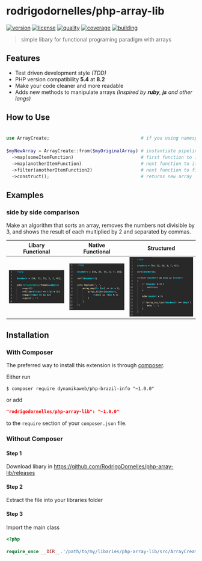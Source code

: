 # rodrigodornelles/php-array-lib

[![version](https://img.shields.io/github/v/release/rodrigodornelles/php-array-lib?sort=semver&logo=packagist)](https://packagist.org/packages/rodrigodornelles/php-array-lib)
[![license](https://img.shields.io/github/license/rodrigodornelles/php-array-lib)](https://github.com/RodrigoDornelles/php-array-lib/blob/master/LICENSE) 
[![quality](https://img.shields.io/codacy/grade/5ac185bc5cb44339ac8dc2ee98e8082d?logo=codacy)](https://www.codacy.com/gh/RodrigoDornelles/php-array-lib/dashboard?utm_source=github.com&amp;utm_medium=referral&amp;utm_content=RodrigoDornelles/php-array-lib&amp;utm_campaign=Badge_Grade)
[![coverage](https://img.shields.io/codacy/coverage/5ac185bc5cb44339ac8dc2ee98e8082d?logo=codacy)](https://www.codacy.com/gh/RodrigoDornelles/php-array-lib/dashboard?utm_source=github.com&utm_medium=referral&utm_content=RodrigoDornelles/php-array-lib&utm_campaign=Badge_Coverage)
[![building](https://img.shields.io/github/checks-status/rodrigodornelles/php-array-lib/master?logo=github)](https://github.com/rodrigodornelles/php-array-lib/actions)


> simple libary for functional programing paradigm with arrays

## Features ##

 * Test driven development style _(TDD)_
 * PHP version compatibility **5.4** at **8.2**
 * Make your code cleaner and more readable
 * Adds new methods to manipulate arrays _(Inspired by **ruby**, **js** and other langs)_


## How to Use

```PHP

use ArrayCreate;                                  # if you using namespaces

$myNewArray = ArrayCreate::from($myOriginalArray) # instantiate pipeline class
  ->map(someItemFunction)                         # first function to iterate on each item
  ->map(anotherItemFunction)                      # next function to iterate on each item
  ->filter(anotherItemFunction2)                  # next function to filter on each item
  ->construct();                                  # returns new array
```

## Examples ##

### side by side comparison ###

Make an algorithm that sorts an array, removes the numbers not divisible by 3, and shows the result of each multiplied by 2 and separated by commas.

| Libary<br/>Functional | Native<br/>Functional | Structured |
| :-: | :-: | :-: |
| ![libary functional example](/images/libary-functional-min.png) | ![native functional example](/images/native-functional-min.png) | ![structured example](/images/structured-min.png)

## Installation ##

### With Composer ###

The preferred way to install this extension is through [composer](http://getcomposer.org/download/).

Either run

```SHELL
$ composer require dynamikaweb/php-brazil-info "~1.0.0"
```

or add

```JSON
"rodrigodornelles/php-array-lib": "~1.0.0"
```

to the `require` section of your `composer.json` file.

### Without Composer ###

#### Step 1 ####

Download libary in <https://github.com/RodrigoDornelles/php-array-lib/releases>

#### Step 2 ####

Extract the file into your libraries folder

#### Step 3 ####

Import the main class

```PHP
<?php 

require_once __DIR__.'/path/to/my/libaries/php-array-lib/src/ArrayCreate.php';

```
